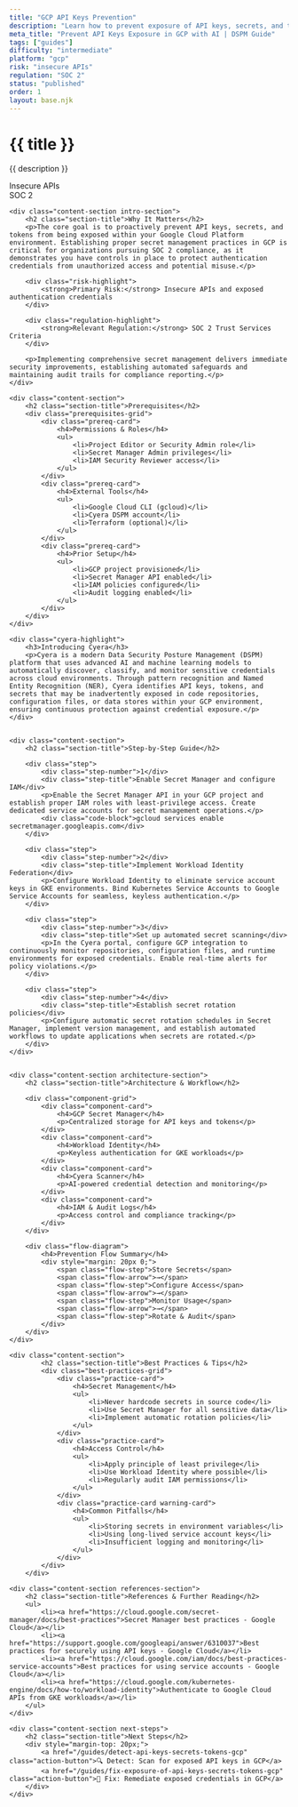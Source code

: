 ```yaml
---
title: "GCP API Keys Prevention"
description: "Learn how to prevent exposure of API keys, secrets, and tokens in Google Cloud Platform environments. Follow step-by-step guidance for SOC 2 compliance."
meta_title: "Prevent API Keys Exposure in GCP with AI | DSPM Guide"
tags: ["guides"]
difficulty: "intermediate"
platform: "gcp"
risk: "insecure APIs"
regulation: "SOC 2"
status: "published"
order: 1
layout: base.njk
---
```


<div class="container">
    <div class="header">
        <h1>{{ title }}</h1>
        <p>{{ description }}</p>
        <div class="badge">Insecure APIs</div>
        <div class="badge regulation">SOC 2</div>
    </div>

    <div class="content-section intro-section">
        <h2 class="section-title">Why It Matters</h2>
        <p>The core goal is to proactively prevent API keys, secrets, and tokens from being exposed within your Google Cloud Platform environment. Establishing proper secret management practices in GCP is critical for organizations pursuing SOC 2 compliance, as it demonstrates you have controls in place to protect authentication credentials from unauthorized access and potential misuse.</p>
        
        <div class="risk-highlight">
            <strong>Primary Risk:</strong> Insecure APIs and exposed authentication credentials
        </div>
        
        <div class="regulation-highlight">
            <strong>Relevant Regulation:</strong> SOC 2 Trust Services Criteria
        </div>
        
        <p>Implementing comprehensive secret management delivers immediate security improvements, establishing automated safeguards and maintaining audit trails for compliance reporting.</p>
    </div>

    <div class="content-section">
        <h2 class="section-title">Prerequisites</h2>
        <div class="prerequisites-grid">
            <div class="prereq-card">
                <h4>Permissions & Roles</h4>
                <ul>
                    <li>Project Editor or Security Admin role</li>
                    <li>Secret Manager Admin privileges</li>
                    <li>IAM Security Reviewer access</li>
                </ul>
            </div>
            <div class="prereq-card">
                <h4>External Tools</h4>
                <ul>
                    <li>Google Cloud CLI (gcloud)</li>
                    <li>Cyera DSPM account</li>
                    <li>Terraform (optional)</li>
                </ul>
            </div>
            <div class="prereq-card">
                <h4>Prior Setup</h4>
                <ul>
                    <li>GCP project provisioned</li>
                    <li>Secret Manager API enabled</li>
                    <li>IAM policies configured</li>
                    <li>Audit logging enabled</li>
                </ul>
            </div>
        </div>
    </div>
	
    <div class="cyera-highlight">
        <h3>Introducing Cyera</h3>
        <p>Cyera is a modern Data Security Posture Management (DSPM) platform that uses advanced AI and machine learning models to automatically discover, classify, and monitor sensitive credentials across cloud environments. Through pattern recognition and Named Entity Recognition (NER), Cyera identifies API keys, tokens, and secrets that may be inadvertently exposed in code repositories, configuration files, or data stores within your GCP environment, ensuring continuous protection against credential exposure.</p>
    </div>
	

    <div class="content-section">
        <h2 class="section-title">Step-by-Step Guide</h2>
        
        <div class="step">
            <div class="step-number">1</div>
            <div class="step-title">Enable Secret Manager and configure IAM</div>
            <p>Enable the Secret Manager API in your GCP project and establish proper IAM roles with least-privilege access. Create dedicated service accounts for secret management operations.</p>
            <div class="code-block">gcloud services enable secretmanager.googleapis.com</div>
        </div>

        <div class="step">
            <div class="step-number">2</div>
            <div class="step-title">Implement Workload Identity Federation</div>
            <p>Configure Workload Identity to eliminate service account keys in GKE environments. Bind Kubernetes Service Accounts to Google Service Accounts for seamless, keyless authentication.</p>
        </div>

        <div class="step">
            <div class="step-number">3</div>
            <div class="step-title">Set up automated secret scanning</div>
            <p>In the Cyera portal, configure GCP integration to continuously monitor repositories, configuration files, and runtime environments for exposed credentials. Enable real-time alerts for policy violations.</p>
        </div>

        <div class="step">
            <div class="step-number">4</div>
            <div class="step-title">Establish secret rotation policies</div>
            <p>Configure automatic secret rotation schedules in Secret Manager, implement version management, and establish automated workflows to update applications when secrets are rotated.</p>
        </div>
    </div>


    <div class="content-section architecture-section">
        <h2 class="section-title">Architecture & Workflow</h2>
        
        <div class="component-grid">
            <div class="component-card">
                <h4>GCP Secret Manager</h4>
                <p>Centralized storage for API keys and tokens</p>
            </div>
            <div class="component-card">
                <h4>Workload Identity</h4>
                <p>Keyless authentication for GKE workloads</p>
            </div>
            <div class="component-card">
                <h4>Cyera Scanner</h4>
                <p>AI-powered credential detection and monitoring</p>
            </div>
            <div class="component-card">
                <h4>IAM & Audit Logs</h4>
                <p>Access control and compliance tracking</p>
            </div>
        </div>

        <div class="flow-diagram">
            <h4>Prevention Flow Summary</h4>
            <div style="margin: 20px 0;">
                <span class="flow-step">Store Secrets</span>
                <span class="flow-arrow">→</span>
                <span class="flow-step">Configure Access</span>
                <span class="flow-arrow">→</span>
                <span class="flow-step">Monitor Usage</span>
                <span class="flow-arrow">→</span>
                <span class="flow-step">Rotate & Audit</span>
            </div>
        </div>
    </div>

	<div class="content-section">
	        <h2 class="section-title">Best Practices & Tips</h2>
	        <div class="best-practices-grid">
	            <div class="practice-card">
	                <h4>Secret Management</h4>
	                <ul>
	                    <li>Never hardcode secrets in source code</li>
	                    <li>Use Secret Manager for all sensitive data</li>
	                    <li>Implement automatic rotation policies</li>
	                </ul>
	            </div>
	            <div class="practice-card">
	                <h4>Access Control</h4>
	                <ul>
	                    <li>Apply principle of least privilege</li>
	                    <li>Use Workload Identity where possible</li>
	                    <li>Regularly audit IAM permissions</li>
	                </ul>
	            </div>
	            <div class="practice-card warning-card">
	                <h4>Common Pitfalls</h4>
	                <ul>
	                    <li>Storing secrets in environment variables</li>
	                    <li>Using long-lived service account keys</li>
	                    <li>Insufficient logging and monitoring</li>
	                </ul>
	            </div>
	        </div>
	    </div>

    <div class="content-section references-section">
        <h2 class="section-title">References & Further Reading</h2>
        <ul>
            <li><a href="https://cloud.google.com/secret-manager/docs/best-practices">Secret Manager best practices - Google Cloud</a></li>
            <li><a href="https://support.google.com/googleapi/answer/6310037">Best practices for securely using API keys - Google Cloud</a></li>
            <li><a href="https://cloud.google.com/iam/docs/best-practices-service-accounts">Best practices for using service accounts - Google Cloud</a></li>
            <li><a href="https://cloud.google.com/kubernetes-engine/docs/how-to/workload-identity">Authenticate to Google Cloud APIs from GKE workloads</a></li>
        </ul>
    </div>

    <div class="content-section next-steps">
        <h2 class="section-title">Next Steps</h2>
        <div style="margin-top: 20px;">
            <a href="/guides/detect-api-keys-secrets-tokens-gcp" class="action-button">🔍 Detect: Scan for exposed API keys in GCP</a>
            <a href="/guides/fix-exposure-of-api-keys-secrets-tokens-gcp" class="action-button">🔧 Fix: Remediate exposed credentials in GCP</a>
        </div>
    </div>
</div>